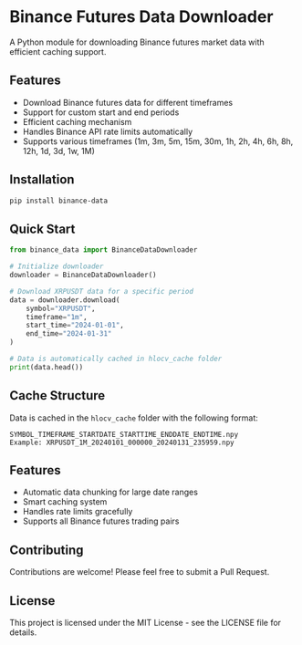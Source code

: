 # Binance Futures Data Downloader

A Python module for downloading Binance futures market data with efficient caching support.

## Features

- Download Binance futures data for different timeframes
- Support for custom start and end periods
- Efficient caching mechanism
- Handles Binance API rate limits automatically
- Supports various timeframes (1m, 3m, 5m, 15m, 30m, 1h, 2h, 4h, 6h, 8h, 12h, 1d, 3d, 1w, 1M)

## Installation

```bash
pip install binance-data
```

## Quick Start

```python
from binance_data import BinanceDataDownloader

# Initialize downloader
downloader = BinanceDataDownloader()

# Download XRPUSDT data for a specific period
data = downloader.download(
    symbol="XRPUSDT",
    timeframe="1m",
    start_time="2024-01-01",
    end_time="2024-01-31"
)

# Data is automatically cached in hlocv_cache folder
print(data.head())
```

## Cache Structure

Data is cached in the `hlocv_cache` folder with the following format:
```
SYMBOL_TIMEFRAME_STARTDATE_STARTTIME_ENDDATE_ENDTIME.npy
Example: XRPUSDT_1M_20240101_000000_20240131_235959.npy
```

## Features

- Automatic data chunking for large date ranges
- Smart caching system
- Handles rate limits gracefully
- Supports all Binance futures trading pairs

## Contributing

Contributions are welcome! Please feel free to submit a Pull Request.

## License

This project is licensed under the MIT License - see the LICENSE file for details. 